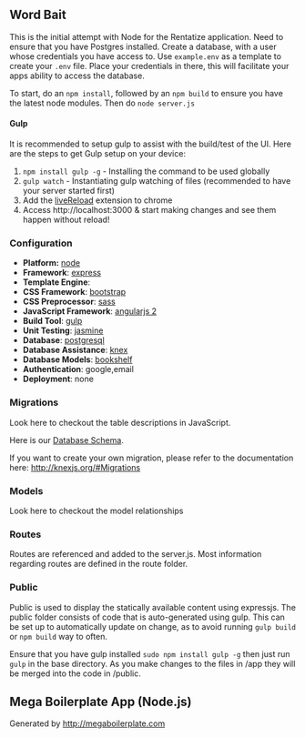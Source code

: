 ## Word Bait

This is the initial attempt with Node for the Rentatize application. Need to ensure that you have Postgres installed. Create a database, with a user whose credentials you have access to. Use `example.env` as a template to create your `.env` file. Place your credentials in there, this will facilitate your apps ability to access the database.

To start, do an `npm install`, followed by an `npm build` to ensure you have the latest node modules. Then do `node server.js`

#### Gulp

It is recommended to setup gulp to assist with the build/test of the UI. Here are the steps to get Gulp setup on your device:

1. `npm install gulp -g` - Installing the command to be used globally
2. `gulp watch` - Instantiating gulp watching of files (recommended to have your server started first)
3. Add the [liveReload](https://chrome.google.com/webstore/detail/livereload/jnihajbhpnppcggbcgedagnkighmdlei/related?hl=en) extension to chrome
4. Access http://localhost:3000 & start making changes and see them happen without reload!

### Configuration
- **Platform:** [node](https://nodejs.org/en/)
- **Framework**: [express](https://expressjs.com/)
- **Template Engine**:
- **CSS Framework**: [bootstrap](http://getbootstrap.com/)
- **CSS Preprocessor**: [sass](http://sass-lang.com/)
- **JavaScript Framework**: [angularjs 2](http://angular.io)
- **Build Tool**: [gulp](http://gulpjs.com/)
- **Unit Testing**: [jasmine](http://jasmine.github.io/)
- **Database**: [postgresql](https://www.postgresql.org/)
- **Database Assistance**: [knex](http://knexjs.org/)
- **Database Models**: [bookshelf](http://bookshelfjs.org/)
- **Authentication**: google,email
- **Deployment**: none


### Migrations

Look here to checkout the table descriptions in JavaScript.

Here is our [Database Schema](http://code.rentatize.com/core/main/wikis/database-design).

If you want to create your own migration, please refer to the documentation here: http://knexjs.org/#Migrations

### Models

Look here to checkout the model relationships

### Routes

Routes are referenced and added to the server.js. Most information regarding
routes are defined in the route folder.

### Public

Public is used to display the statically available content using expressjs. The public folder consists of code that is auto-generated using gulp. This can be set up to automatically update on change, as to avoid running `gulp build` or `npm build` way to often.

Ensure that you have gulp installed `sudo npm install gulp -g` then just run `gulp` in the base directory. As you make changes to the files in /app they will be merged into the code in /public.

## Mega Boilerplate App (Node.js)

Generated by http://megaboilerplate.com
